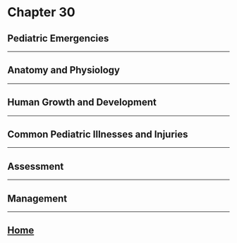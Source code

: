 # Chapter 30
## Pediatric Emergencies

---

## Anatomy and Physiology

---

## Human Growth and Development

---

## Common Pediatric Illnesses and Injuries

---

## Assessment

---

## Management

---

## [Home](./index.html)